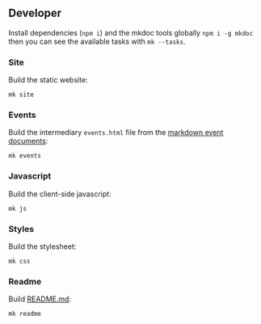 ## Developer

Install dependencies (`npm i`) and the mkdoc tools globally `npm i -g mkdoc` then you can see the available tasks with `mk --tasks`.

### Site

Build the static website:

```shell
mk site
```

### Events

Build the intermediary `events.html` file from the [markdown event documents](/doc/events):

```shell
mk events
```

### Javascript

Build the client-side javascript:

```shell
mk js
```

### Styles

Build the stylesheet:

```shell
mk css
```

### Readme

Build [README.md](/README.md):

```shell
mk readme
```

